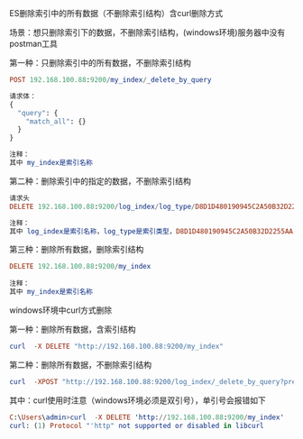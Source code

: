 ES删除索引中的所有数据（不删除索引结构）含curl删除方式


场景：想只删除索引下的数据，不删除索引结构，(windows环境)服务器中没有postman工具

第一种：只删除索引中的所有数据，不删除索引结构

```elm
POST 192.168.100.88:9200/my_index/_delete_by_query

请求体：
{
  "query": {
    "match_all": {}
  }
}

注释：
其中 my_index是索引名称
```

第二种：删除索引中的指定的数据，不删除索引结构

```elm
请求头
DELETE 192.168.100.88:9200/log_index/log_type/D8D1D480190945C2A50B32D2255AA3D3

注释：
其中 log_index是索引名称，log_type是索引类型，D8D1D480190945C2A50B32D2255AA3D3是文档id
```




第三种：删除所有数据，删除索引结构

```elm
DELETE 192.168.100.88:9200/my_index
 
注释：
其中 my_index是索引名称
```



windows环境中curl方式删除

第一种：删除所有数据，含索引结构

```elm
curl  -X DELETE "http://192.168.100.88:9200/my_index"
```



第二种：删除所有数据，不删除索引结构

```elm
curl  -XPOST "http://192.168.100.88:9200/log_index/_delete_by_query?pretty=true" -d "{"""query""":{"""match_all""": {}}}"
```

其中：curl使用时注意（windows环境必须是双引号），单引号会报错如下

```elm
C:\Users\admin>curl  -X DELETE 'http://192.168.100.88:9200/my_index'
curl: (1) Protocol "'http" not supported or disabled in libcurl
```